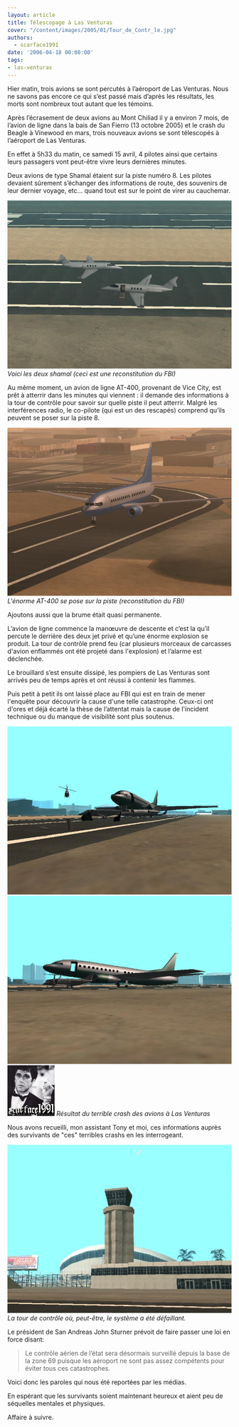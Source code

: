 ```yaml
---
layout: article
title: Télescopage à Las Venturas
cover: "/content/images/2005/01/Tour_de_Contr_le.jpg"
authors:
  - scarface1991
date: '2006-04-18 00:00:00'
tags:
- las-venturas
---
```


Hier matin,&nbsp;trois avions se sont percutés à l’aéroport de Las Venturas. Nous ne savons pas encore ce qui s’est passé mais d’après les résultats, les morts sont nombreux tout autant que les témoins.

Après l’écrasement de deux avions au Mont Chiliad il y a environ 7 mois, de l’avion de ligne dans la bais de San Fierro (13 octobre 2005) et le crash du Beagle à Vinewood en mars, trois nouveaux avions se sont télescopés à l’aéroport de Las Venturas.

En effet à 5h33 du matin, ce samedi 15 avril, 4 pilotes ainsi que certains leurs passagers vont peut-être&nbsp;vivre leurs dernières minutes.

Deux avions de type Shamal étaient sur la piste numéro 8. Les pilotes devaient sûrement s’échanger des informations de route, des souvenirs de leur dernier voyage, etc… quand tout est sur le point de virer au cauchemar.

![Voici les deux shamal (ceci est une reconstitution du FBI)](/content/images/2005/01/Deux_shamal_sur_la_piste.jpg)
_Voici les deux shamal (ceci est une reconstitution du FBI)_

Au même moment, un avion de ligne AT-400, provenant de Vice City, est prêt à atterrir dans les minutes qui viennent&nbsp;: il demande des informations à la tour de contrôle pour savoir sur quelle piste il peut atterrir. Malgré les interférences radio, le co-pilote (qui est un des rescapés) comprend qu’ils peuvent se poser sur la piste 8.

![L'énorme AT-400 se pose sur la piste (reconstitution du FBI)](/content/images/2005/01/At-400_sur_la_piste.jpg)
_L'énorme AT-400 se pose sur la piste (reconstitution du FBI)_

Ajoutons aussi que la brume était quasi permanente.

L’avion de ligne commence la manœuvre de descente et c’est la qu’il percute le derrière des deux jet privé et qu’une énorme explosion se produit. La tour de contrôle prend feu (car plusieurs morceaux de carcasses d'avion enflammés&nbsp;ont été projeté dans l'explosion) et l’alarme est déclenchée.

Le brouillard s’est ensuite dissipé, les pompiers de Las Venturas sont arrivés peu de temps après et ont réussi à contenir les flammes.

Puis petit à petit ils ont laissé place au FBI qui est en train de&nbsp;mener l'enquête pour découvrir la cause d'une telle catastrophe. Ceux-ci ont d'ores et déjà écarté la thèse de l’attentat mais la cause de l'incident technique ou du manque de visibilité sont plus soutenus.

![](/content/images/2005/01/Explosion_N_1.jpg)
![](/content/images/2005/01/Explosion_N_2.jpg)
![Résultat du terrible crash des avions à Las Venturas](/content/images/2005/01/Explosion_N_3.jpg)
_Résultat du terrible crash des avions à Las Venturas_

Nous avons recueilli, mon assistant Tony et moi, ces informations auprès des survivants de "ces" terribles crashs en les interrogeant.

![La tour de contrôle où, peut-être, le système a été défaillant.](/content/images/2005/01/Tour_de_Contr_le.jpg)
_La tour de contrôle où, peut-être, le système a été défaillant._

Le président de San Andreas John Sturner prévoit de faire passer une loi en force disant:

> Le contrôle aérien de l’état sera désormais surveillé depuis la base de la zone 69 puisque les aéroport ne sont pas assez compétents pour éviter tous ces catastrophes.

Voici donc les paroles qui nous été reportées par les médias.

En espérant que les survivants soient maintenant heureux et aient peu de séquelles mentales et physiques.

Affaire à suivre.